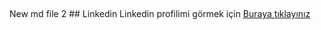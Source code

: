 ## 
New md file 
2 ## 
Linkedin
Linkedin profilimi görmek için [Buraya tıklayınız](https://www.linkedin.com/in/kazım-ahmet-uzun-922b2017a/)
